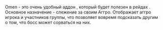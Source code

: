 Omen - это очень удобный аддон , который будет полезен в рейдах . Основное назначение - слежение за своим Аггро. Отображает аггро  игрока и участников группы, что позволяет вовремя подсказать другим о том, что босс может сорваться на них.